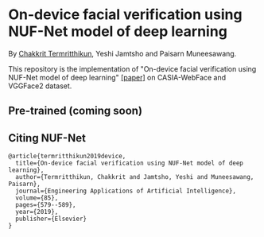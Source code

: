 # On-device facial verification using NUF-Net model of deep learning
By [Chakkrit Termritthikun](https://github.com/chakkritte), Yeshi Jamtsho and Paisarn Muneesawang.

This repository is the implementation of "On-device facial verification using NUF-Net model of deep learning" [[paper]](https://www.sciencedirect.com/science/article/abs/pii/S0952197619301824)  on CASIA-WebFace and VGGFace2 dataset.

## Pre-trained (coming soon)

## Citing NUF-Net

    @article{termritthikun2019device,
      title={On-device facial verification using NUF-Net model of deep learning},
      author={Termritthikun, Chakkrit and Jamtsho, Yeshi and Muneesawang, Paisarn},
      journal={Engineering Applications of Artificial Intelligence},
      volume={85},
      pages={579--589},
      year={2019},
      publisher={Elsevier}
    }
